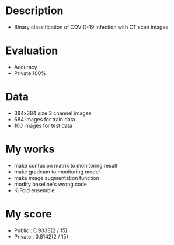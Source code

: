 # Description

* Binary classification of COVID-19 infection with CT scan images

# Evaluation

* Accuracy
* Private 100%

# Data

* 384x384 size 3 channel images
* 684 images for train data
* 100 images for test data

# My works

* make confusion matrix to monitoring result
* make gradcam to monitoring model
* make image augmentation function
* modify baseline's wrong code
* K-Fold ensemble

# My score

* Public : 0.9333(2 / 15)
* Private : 0.8142(2 / 15)
